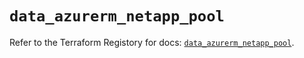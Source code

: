# `data_azurerm_netapp_pool`

Refer to the Terraform Registory for docs: [`data_azurerm_netapp_pool`](https://registry.terraform.io/providers/hashicorp/azurerm/3.71.0/docs/data-sources/netapp_pool).
